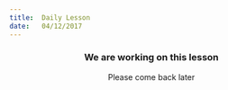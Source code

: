 ```yaml
---
title:  Daily Lesson
date:   04/12/2017
---
```


### <center>We are working on this lesson</center>
<center>Please come back later</center>